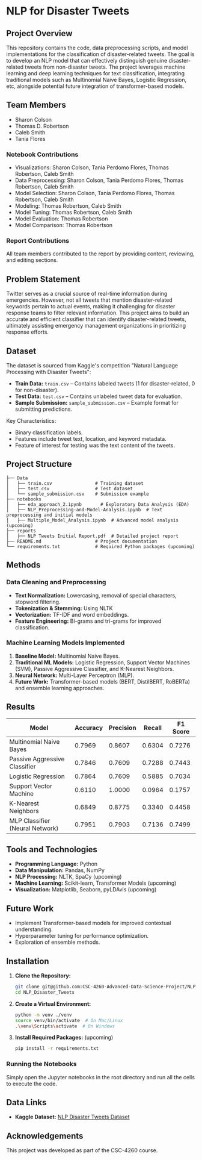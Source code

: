 # NLP for Disaster Tweets

## Project Overview

This repository contains the code, data preprocessing scripts, and model implementations for the classification of disaster-related tweets. The goal is to develop an NLP model that can effectively distinguish genuine disaster-related tweets from non-disaster tweets. The project leverages machine learning and deep learning techniques for text classification, integrating traditional models such as Multinomial Naive Bayes, Logistic Regression, etc, alongside potential future integration of transformer-based models.

## Team Members

- Sharon Colson
- Thomas D. Robertson
- Caleb Smith
- Tania Flores

### Notebook Contributions
- Visualizations: Sharon Colson, Tania Perdomo Flores, Thomas Robertson, Caleb Smith  
- Data Preprocessing: Sharon Colson, Tania Perdomo Flores, Thomas Robertson, Caleb Smith  
- Model Selection: Sharon Colson, Tania Perdomo Flores, Thomas Robertson, Caleb Smith
- Modeling: Thomas Robertson, Caleb Smith
- Model Tuning: Thomas Robertson, Caleb Smith
- Model Evaluation: Thomas Robertson
- Model Comparison: Thomas Robertson

### Report Contributions
All team members contributed to the report by providing content, reviewing, and editing sections.

## Problem Statement

Twitter serves as a crucial source of real-time information during emergencies. However, not all tweets that mention disaster-related keywords pertain to actual events, making it challenging for disaster response teams to filter relevant information. This project aims to build an accurate and efficient classifier that can identify disaster-related tweets, ultimately assisting emergency management organizations in prioritizing response efforts.

## Dataset

The dataset is sourced from Kaggle's competition "Natural Language Processing with Disaster Tweets":
- **Train Data:** `train.csv` – Contains labeled tweets (1 for disaster-related, 0 for non-disaster).
- **Test Data:** `test.csv` – Contains unlabeled tweet data for evaluation.
- **Sample Submission:** `sample_submission.csv` – Example format for submitting predictions.

Key Characteristics:
- Binary classification labels.
- Features include tweet text, location, and keyword metadata.
- Feature of interest for testing was the text content of the tweets.

## Project Structure

```
├── Data
│   ├── train.csv                # Training dataset
│   ├── test.csv                 # Test dataset
│   └── sample_submission.csv    # Submission example
├── notebooks
│   ├── eda_approach_2.ipynb       # Exploratory Data Analysis (EDA)
│   ├── NLP_Preprocessing-and-Model-Analysis.ipynb  # Text preprocessing and initial models
│   ├── Multiple_Model_Analysis.ipynb  # Advanced model analysis (upcoming)
├── reports                      
│   ├── NLP Tweets Initial Report.pdf  # Detailed project report
├── README.md                    # Project documentation
└── requirements.txt             # Required Python packages (upcoming)
```

## Methods

### Data Cleaning and Preprocessing

- **Text Normalization:** Lowercasing, removal of special characters, stopword filtering.
- **Tokenization & Stemming:** Using NLTK
- **Vectorization:** TF-IDF and word embeddings.
- **Feature Engineering:** Bi-grams and tri-grams for improved classification.

### Machine Learning Models Implemented

1. **Baseline Model:** Multinomial Naive Bayes.
2. **Traditional ML Models:** Logistic Regression, Support Vector Machines (SVM), Passive Aggressive Classifier, and K-Nearest Neighbors.
3. **Neural Network:** Multi-Layer Perceptron (MLP).
4. **Future Work:** Transformer-based models (BERT, DistilBERT, RoBERTa) and ensemble learning approaches.

## Results

| Model                          | Accuracy | Precision | Recall | F1 Score |
|--------------------------------|----------|------------|---------|------------|
| Multinomial Naive Bayes        | 0.7969   | 0.8607     | 0.6304  | 0.7276     |
| Passive Aggressive Classifier  | 0.7846   | 0.7609     | 0.7288  | 0.7443     |
| Logistic Regression            | 0.7864   | 0.7609     | 0.5885  | 0.7034     |
| Support Vector Machine         | 0.6110   | 1.0000     | 0.0964  | 0.1757     |
| K-Nearest Neighbors            | 0.6849   | 0.8775     | 0.3340  | 0.4458     |
| MLP Classifier (Neural Network) | 0.7951   | 0.7903     | 0.7136  | 0.7499     |

## Tools and Technologies

- **Programming Language:** Python
- **Data Manipulation:** Pandas, NumPy
- **NLP Processing:** NLTK, SpaCy (upcoming)
- **Machine Learning:** Scikit-learn, Transformer Models (upcoming)
- **Visualization:** Matplotlib, Seaborn, pyLDAvis (upcoming)

## Future Work

- Implement Transformer-based models for improved contextual understanding.
- Hyperparameter tuning for performance optimization.
- Exploration of ensemble methods.

## Installation

1. **Clone the Repository:**
   ```bash
   git clone git@github.com:CSC-4260-Advanced-Data-Science-Project/NLP_Disaster_Tweets.git
   cd NLP_Disaster_Tweets
   ```

2. **Create a Virtual Environment:**
   ```bash
   python -m venv ./venv
   source venv/bin/activate  # On Mac/Linux
   .\venv\Scripts\activate  # On Windows
   ```

3. **Install Required Packages:** (upcoming)
   ```bash
   pip install -r requirements.txt
   ```

### Running the Notebooks
Simply open the Jupyter notebooks in the root directory and run all the cells to execute the code.

## Data Links

- **Kaggle Dataset:** [NLP Disaster Tweets Dataset](https://www.kaggle.com/competitions/nlp-getting-started/data)

## Acknowledgements

This project was developed as part of the CSC-4260 course.

